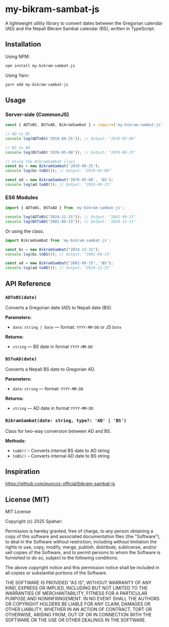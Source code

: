# my-bikram-sambat-js

A lightweight utility library to convert dates between the Gregorian calendar (AD) and the Nepali Bikram Sambat calendar (BS), written in TypeScript.

## Installation

Using NPM:

```bash
npm install my-bikram-sambat-js
```

Using Yarn:

```bash
yarn add my-bikram-sambat-js
```

## Usage

### Server-side (CommonJS)

```javascript
const { ADToBS, BSToAD, BikramSambat } = require('my-bikram-sambat-js');

// AD to BS
console.log(ADToBS('2019-08-25')); // Output: "2076-05-08"

// BS to AD
console.log(BSToAD('2076-05-08')); // Output: "2019-08-25"

// Using the BikramSambat class
const bs = new BikramSambat('2019-08-25');
console.log(bs.toBS()); // Output: "2076-05-08"

const ad = new BikramSambat('2076-05-08', 'BS');
console.log(ad.toAD()); // Output: "2019-08-25"
```

### ES6 Modules

```javascript
import { ADToBS, BSToAD } from 'my-bikram-sambat-js';

console.log(ADToBS("2024-12-31")); // Output: "2081-09-15"
console.log(BSToAD("2081-09-15")); // Output: "2024-12-31"
```

Or using the class:

```javascript
import BikramSambat from 'my-bikram-sambat-js';

const bs = new BikramSambat("2024-12-31");
console.log(bs.toBS()); // Output: "2081-09-15"

const ad = new BikramSambat("2081-09-15", "BS");
console.log(ad.toAD()); // Output: "2024-12-31"
```

## API Reference

### `ADToBS(date)`

Converts a Gregorian date (AD) to Nepali date (BS).

**Parameters:**
- `date`: `string | Date` — format: `YYYY-MM-DD` or JS `Date`

**Returns:**
- `string` — BS date in format `YYYY-MM-DD`

### `BSToAD(date)`

Converts a Nepali BS date to Gregorian AD.

**Parameters:**
- `date`: `string` — format: `YYYY-MM-DD`

**Returns:**
- `string` — AD date in format `YYYY-MM-DD`

### `BikramSambat(date: string, type?: 'AD' | 'BS')`

Class for two-way conversion between AD and BS.

**Methods:**
- `toAD()` – Converts internal BS date to AD string
- `toBS()` – Converts internal AD date to BS string

## Inspiration

https://github.com/puncoz-official/bikram-sambat-js

## License (MIT)

MIT License

Copyright (c) 2025 Spahari

Permission is hereby granted, free of charge, to any person obtaining a copy
of this software and associated documentation files (the "Software"), to deal
in the Software without restriction, including without limitation the rights
to use, copy, modify, merge, publish, distribute, sublicense, and/or sell
copies of the Software, and to permit persons to whom the Software is
furnished to do so, subject to the following conditions:

The above copyright notice and this permission notice shall be included in all
copies or substantial portions of the Software.

THE SOFTWARE IS PROVIDED "AS IS", WITHOUT WARRANTY OF ANY KIND, EXPRESS OR
IMPLIED, INCLUDING BUT NOT LIMITED TO THE WARRANTIES OF MERCHANTABILITY,
FITNESS FOR A PARTICULAR PURPOSE AND NONINFRINGEMENT. IN NO EVENT SHALL THE
AUTHORS OR COPYRIGHT HOLDERS BE LIABLE FOR ANY CLAIM, DAMAGES OR OTHER
LIABILITY, WHETHER IN AN ACTION OF CONTRACT, TORT OR OTHERWISE, ARISING FROM,
OUT OF OR IN CONNECTION WITH THE SOFTWARE OR THE USE OR OTHER DEALINGS IN THE
SOFTWARE.